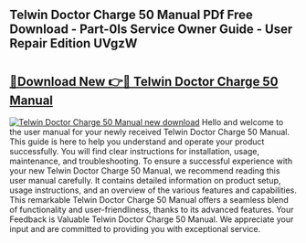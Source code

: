 ## Telwin Doctor Charge 50 Manual PDf Free Download - Part-0ls Service Owner Guide - User Repair Edition UVgzW

# <h2><a href="http://cf13959.oget.top/?id=Telwin+Doctor+Charge+50+Manual">🔗Download New 👉🔴 Telwin Doctor Charge 50 Manual</a></h2>

[![Telwin Doctor Charge 50 Manual new download](https://i.imgur.com/5g1atiW.png)](http://cf13959.oget.top/?id=Telwin+Doctor+Charge+50+Manual)
Hello and welcome to the user manual for your newly received Telwin Doctor Charge 50 Manual. This guide is here to help you understand and operate your product successfully. You will find clear instructions for installation, usage, maintenance, and troubleshooting. To ensure a successful experience with your new Telwin Doctor Charge 50 Manual, we recommend reading this user manual carefully. It contains detailed information on product setup, usage instructions, and an overview of the various features and capabilities. This remarkable Telwin Doctor Charge 50 Manual offers a seamless blend of functionality and user-friendliness, thanks to its advanced features. Your Feedback is Valuable Telwin Doctor Charge 50 Manual. We appreciate your input and are committed to providing you with exceptional service.
